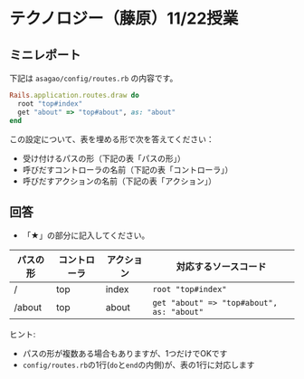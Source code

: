 # テクノロジー（藤原）11/22授業

## ミニレポート

下記は `asagao/config/routes.rb` の内容です。

```ruby
Rails.application.routes.draw do
  root "top#index"
  get "about" => "top#about", as: "about"
end
```

この設定について、表を埋める形で次を答えてください：

- 受け付けるパスの形（下記の表「パスの形」）
- 呼びだすコントローラの名前（下記の表「コントローラ」）
- 呼びだすアクションの名前（下記の表「アクション」）

## 回答

- 「★」の部分に記入してください。

| パスの形 | コントローラ | アクション | 対応するソースコード |
| --- | --- | --- | --- |
| / | top | index | `root "top#index"`                        |
| /about | top | about | `get "about" => "top#about", as: "about"` |

ヒント:

- パスの形が複数ある場合もありますが、1つだけでOKです
- `config/routes.rb`の1行(`do`と`end`の内側)が、表の1行に対応します
